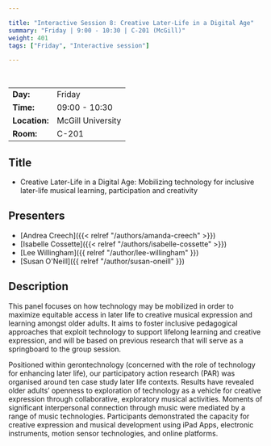 ```yaml
---

title: "Interactive Session 8: Creative Later-Life in a Digital Age"
summary: "Friday | 9:00 - 10:30 | C-201 (McGill)"
weight: 401
tags: ["Friday", "Interactive session"]

---
```


<br>

| | |
| - | - |
| **Day:** | Friday |
| **Time:** | 09:00 - 10:30 |
| **Location:** | McGill University |
| **Room:** | C-201 |

## Title

- Creative Later-Life in a Digital Age: Mobilizing technology for inclusive later-life musical learning, participation and creativity

## Presenters

- [Andrea Creech]({{< relref "/authors/amanda-creech" >}})
- [Isabelle Cossette]({{< relref "/authors/isabelle-cossette" >}})
- [Lee Willingham]({{ relref "/author/lee-willingham" }})
- [Susan O'Neill]({{ relref "/author/susan-oneill" }})

## Description

This panel focuses on how technology may be mobilized in order to maximize equitable access in later life to creative musical expression and learning amongst older adults. It aims to foster inclusive pedagogical approaches that exploit technology to support lifelong learning and creative expression, and will be based on previous research that will serve as a springboard to the group session.

Positioned within gerontechnology (concerned with the role of technology for enhancing later life), our participatory action research (PAR) was organised around ten case study later life contexts. Results have revealed older adults’ openness to exploration of technology as a vehicle for creative expression through collaborative, exploratory musical activities. Moments of significant interpersonal connection through music were mediated by a range of music technologies. Participants demonstrated the capacity for creative expression and musical development using iPad Apps, electronic instruments, motion sensor technologies, and online platforms.

